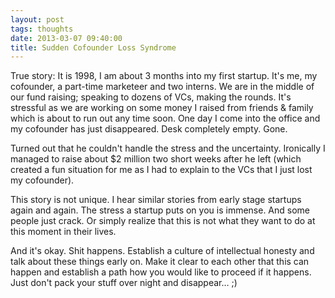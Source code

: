 ```yaml
---
layout: post
tags: thoughts
date: 2013-03-07 09:40:00
title: Sudden Cofounder Loss Syndrome
---
```

True story: It is 1998, I am about 3 months into my first startup. It's me, my cofounder, a part-time marketeer and two interns. We are in the middle of our fund raising; speaking to dozens of VCs, making the rounds. It's stressful as we are working on some money I raised from friends & family which is about to run out any time soon. One day I come into the office and my cofounder has just disappeared. Desk completely empty. Gone.

Turned out that he couldn't handle the stress and the uncertainty. Ironically I managed to raise about $2 million two short weeks after he left (which created a fun situation for me as I had to explain to the VCs that I just lost my cofounder).

This story is not unique. I hear similar stories from early stage startups again and again. The stress a startup puts on you is immense. And some people just crack. Or simply realize that this is not what they want to do at this moment in their lives.

And it's okay. Shit happens. Establish a culture of intellectual honesty and talk about these things early on. Make it clear to each other that this can happen and establish a path how you would like to proceed if it happens. Just don't pack your stuff over night and disappear… ;)